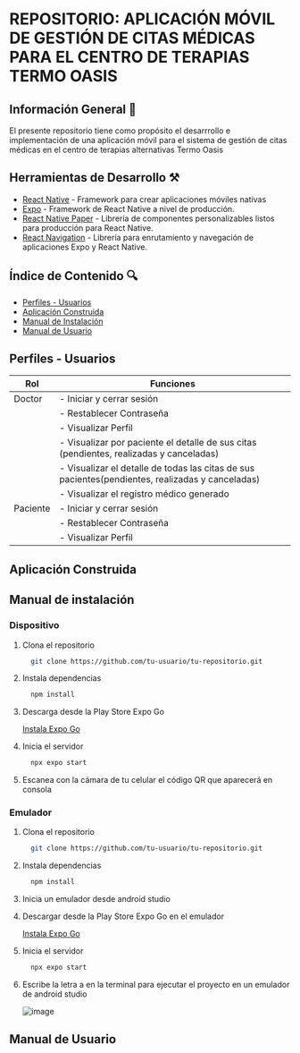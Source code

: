 # REPOSITORIO: APLICACIÓN MÓVIL DE GESTIÓN DE CITAS MÉDICAS PARA EL CENTRO DE TERAPIAS TERMO OASIS

## Información General 📄

El presente repositorio tiene como propósito el desarrrollo e implementación de una aplicación móvil para el sistema de gestión de citas médicas en el centro de terapias alternativas Termo Oasis

## Herramientas de Desarrollo ⚒️

* [React Native](https://reactnative.dev/) - Framework para crear aplicaciones móviles nativas
* [Expo](https://docs.expo.dev/) - Framework de React Native a nivel de producción. 
* [React Native Paper](https://callstack.github.io/react-native-paper/) - Librería de componentes personalizables listos para producción para React Native.
* [React Navigation](https://reactnavigation.org/docs/getting-started/) - Librería para enrutamiento y navegación de aplicaciones Expo y React Native.

## Índice de Contenido 🔍
- [Perfiles - Usuarios](#perfiles---usuarios)
- [Aplicación Construida](#aplicación-construida)
- [Manual de Instalación](#manual-de-instalación)
- [Manual de Usuario](#manual-de-usuario)

## Perfiles - Usuarios
|Rol|Funciones|
|-|-|
|Doctor|- Iniciar y cerrar sesión|
||- Restablecer Contraseña|
||- Visualizar Perfil|
||- Visualizar por paciente el detalle de sus citas (pendientes, realizadas y canceladas)|
||- Visualizar el detalle de todas las citas de sus pacientes(pendientes, realizadas y canceladas)|
||- Visualizar el registro médico generado|
|Paciente|- Iniciar y cerrar sesión|
||- Restablecer Contraseña|
||- Visualizar Perfil|
## Aplicación Construida

## Manual de instalación

### Dispositivo
1. Clona el repositorio
   
   ```bash
     git clone https://github.com/tu-usuario/tu-repositorio.git
   ```

2. Instala dependencias
   
   ```bash
     npm install
   ```

3. Descarga desde la Play Store Expo Go
   
   [Instala Expo Go](https://play.google.com/store/search?q=expo%20go&c=apps&hl=es_419)

4. Inicia el servidor

   ```bash
     npx expo start
   ```
   
5. Escanea con la cámara de tu celular el código QR que aparecerá en consola

### Emulador

1. Clona el repositorio
   
   ```bash
     git clone https://github.com/tu-usuario/tu-repositorio.git
   ```

2. Instala dependencias
   
   ```bash
     npm install
   ```

3. Inicia un emulador desde android studio
   
4. Descargar desde la Play Store Expo Go en el emulador
   
   [Instala Expo Go](https://play.google.com/store/search?q=expo%20go&c=apps&hl=es_419)

5. Inicia el servidor

   ```bash
     npx expo start
   ```

6. Escribe la letra a en la terminal para ejecutar el proyecto en un emulador de android studio
   
   ![image](https://github.com/user-attachments/assets/e278f1bc-4752-44de-95d6-46a194024033)

 
## Manual de Usuario
